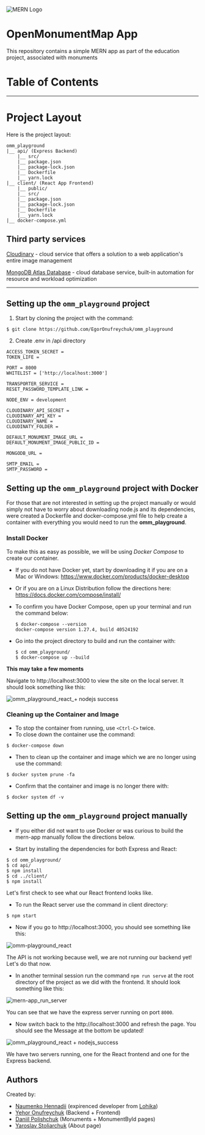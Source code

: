 ![MERN Logo](https://www.3ritechnologies.com/wp-content/uploads/2019/11/MERN-Stack-Training-in-Pune-e1575022427244.png)

# OpenMonumentMap App
This repository contains a simple MERN app as part of the education project, associated with monuments
# Table of Contents

---

# Project Layout

   Here is the project layout:
   ```
   omm_playground
   |__ api/ (Express Backend)
       |__ src/
       |__ package.json
       |__ package-lock.json
       |__ Dockerfile
       |__ yarn.lock
   |__ client/ (React App Frontend)
       |__ public/
       |__ src/
       |__ package.json
       |__ package-lock.json
       |__ Dockerfile
       |__ yarn.lock
   |__ docker-compose.yml
   ```
## Third party services

[Cloudinary](https://cloudinary.com/) - cloud service that offers a solution to a web application's entire image management

[MongoDB Atlas Database](https://www.mongodb.com/cloud/atlas) - cloud database service, built-in automation for resource and workload optimization

---

## Setting up the `omm_playground` project

1. Start by cloning the project with the command:

```
$ git clone https://github.com/EgorOnufreychuk/omm_playground
```

2. Create .env in /api directory

```
ACCESS_TOKEN_SECRET = 
TOKEN_LIFE = 

PORT = 8000
WHITELIST = ['http://localhost:3000']

TRANSPORTER_SERVICE = 
RESET_PASSWORD_TEMPLATE_LINK = 

NODE_ENV = development

CLOUDINARY_API_SECRET = 
CLOUDINARY_API_KEY = 
CLOUDINARY_NAME = 
CLOUDINATY_FOLDER = 

DEFAULT_MONUMENT_IMAGE_URL = 
DEFAULT_MONUMENT_IMAGE_PUBLIC_ID = 

MONGODB_URL = 

SMTP_EMAIL = 
SMTP_PASSWORD = 
```

## Setting up the `omm_playground` project with Docker

For those that are not interested in setting up the project manually or would simply not have to worry about downloading node.js and its dependencies, were created a Dockerfile and docker-compose.yml file to help create a container with everything you would need to run the **omm_playground**.

### Install Docker

To make this as easy as possible, we will be using *Docker Compose* to create our container.

- If you do not have Docker yet, start by downloading it if you are on a Mac or Windows:
  https://www.docker.com/products/docker-desktop

- Or if you are on a Linux Distribution follow the directions here:
  https://docs.docker.com/compose/install/
  
- To confirm you have Docker Compose, open up your terminal and run the command below:

  ```
  $ docker-compose --version
  docker-compose version 1.27.4, build 40524192
  ```
  
- Go into the project directory to build and run the container with:

  ```
  $ cd omm_playground/
  $ docker-compose up --build
  ```

**This may take a few moments**

Navigate to http://localhost:3000 to view the site on the local server.
It should look something like this:

![omm_playground_react_+ nodejs success](https://github.com/EgorOnufreychuk/omm-images/blob/main/1.jpg)

 ### Cleaning up the Container and Image

  - To stop the container from running, use `<Ctrl-C>` twice.
  - To close down the container use the command:

  ```
  $ docker-compose down
  ```
  - Then to clean up the container and image which we are no longer using use the command:

  ```
  $ docker system prune -fa
  ```

  - Confirm that the container and image is no longer there with:

  ```
  $ docker system df -v
  ```
## Setting up the `omm_playground` project manually
  
  - If you either did not want to use Docker or was curious to build the mern-app manually follow the directions below.
  
  - Start by installing the dependencies for both Express and React:
  ```
  $ cd omm_playground/
  $ cd api/
  $ npm install
  $ cd ../client/
  $ npm install
  ```
  
  Let's first check to see what our React frontend looks like.
  - To run the React server use the command in client directory:
  ```
  $ npm start
  ```
  - Now if you go to http://localhost:3000, you should see something like this:
  
  ![omm-playground_react](https://github.com/EgorOnufreychuk/omm-images/blob/main/Frontend%20success.png)
  
  The API is not working because well, we are not running our backend yet!
  Let's do that now.
  
  - In another terminal session run the command `npm run serve` at the root directory of the project as we did with the frontend.
  It should look something like this:
  
  ![mern-app_run_server](https://github.com/EgorOnufreychuk/omm-images/blob/main/Backend%20success.png)
  
  You can see that we have the express server running on port `8000`.
  
  - Now switch back to the http://localhost:3000 and refresh the page. You should see the Message at the bottom be updated!
  
  ![omm_playground_react + nodejs_success](https://github.com/EgorOnufreychuk/omm-images/blob/main/1.jpg)
  
  We have two servers running, one for the React frontend and one for the Express backend. 
  
## Authors

Created by:

- [Naumenko Hennadii](https://github.com/hnaumenko) (expirenced developer from [Lohika](https://www.lohika.com.ua/))
- [Yehor Onufreychuk](https://github.com/EgorOnufreychuk) (Backend + Frontend)
- [Daniil Polishchuk](https://github.com/DaniilPolishchuk) (Monuments + MonumentById pages)
- [Yaroslav Stoliarchuk](https://github.com/StoliarchukYaroslav) (About page)
  

